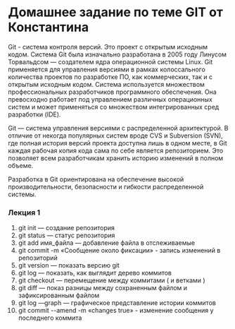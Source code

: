# Домашнее задание по теме GIT от Константина
Git - система контроля версий. Это проект с открытым исходным кодом. Система Git была изначально разработана в 2005 году Линусом Торвальдсом — создателем ядра операционной системы Linux. Git применяется для управления версиями в рамках колоссального количества проектов по разработке ПО, как коммерческих, так и с открытым исходным кодом. Система используется множеством профессиональных разработчиков программного обеспечения. Она превосходно работает под управлением различных операционных систем и может применяться со множеством интегрированных сред разработки (IDE).

Git — система управления версиями с распределенной архитектурой. В отличие от некогда популярных систем вроде CVS и Subversion (SVN), где полная история версий проекта доступна лишь в одном месте, в Git каждая рабочая копия кода сама по себе является репозиторием. Это позволяет всем разработчикам хранить историю изменений в полном объеме.

Разработка в Git ориентирована на обеспечение высокой производительности, безопасности и гибкости распределенной системы.

### Лекция 1
1. git init — создание репозитория
2. git status — статус репозитория
3. git add имя_файла — добавление файла в отслеживаемые
4. git commit -m «Сообщение около фиксации» - запись изменений в репозиторий
5. git version — показать версию git
6. git log — показать, как выглядит дерево коммитов
7. git checkout — перемещение между коммитами ( и ветками )
8. git diff — показ разницы между сохраненным файлом и зафиксированным файлом
9. git log —graph — графическое представление истории коммитов
10. git commit --amend -m «changes true» - изменение сообщения у последнего коммита